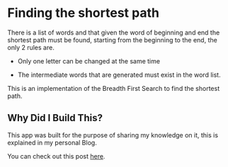 # Finding the shortest path
There is a list of words and that given the word of beginning and end the shortest path must be found, starting from the beginning to the end, the only 2 rules are.

- Only one letter can be changed at the same time

- The intermediate words that are generated must exist in the word list.

This is an implementation of the Breadth First Search to find the shortest path.

## Why Did I Build This?

This app was built for the purpose of sharing my knowledge on it, this is explained in my personal Blog.
 
You can check out this post [here](https://quijosakaf.com/blog/the-shortest-path-bfs-5f8e).
